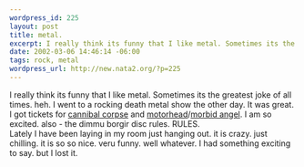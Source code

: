 ```yaml
--- 
wordpress_id: 225
layout: post
title: metal.
excerpt: I really think its funny that I like metal. Sometimes its the greatest joke of all times. heh. I went to a rocking death metal show the other day. It was great. I got tickets for cannibal corpse and motorhead/morbid angel. I am so excited. also - the dimmu borgir disc ru...
date: 2002-03-06 14:46:14 -06:00
tags: rock, metal
wordpress_url: http://new.nata2.org/?p=225
---
```

I really think its funny that I like metal. Sometimes its the greatest joke of all times. heh. I went to a rocking death metal show the other day. It was great. I got tickets for <a href="http://www.cannibalcorpse.net/">cannibal corpse</a> and <a href="http://www.imotorhead.com/">motorhead</a>/<a href="http://www.morbidangel.com/">morbid angel</a>. I am so excited. also - the dimmu borgir disc rules. RULES.<br/>Lately I have been laying in my room just hanging out. it is crazy. just chilling. it is so so nice. veru funny. well whatever. I had something exciting to say. but I lost it. 
